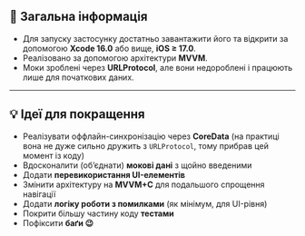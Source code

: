 ## 🧭 Загальна інформація

- Для запуску застосунку достатньо завантажити його та відкрити за допомогою **Xcode 16.0** або вище, **iOS ≥ 17.0**.
- Реалізовано за допомогою архітектури **MVVM**. 
- Моки зроблені через **URLProtocol**, але вони недороблені і працюють лише для початкових даних.

---

## 💡 Ідеї для покращення

- Реалізувати оффлайн-синхронізацію через **CoreData** (на практиці вона не дуже сильно дружить з `URLProtocol`, тому прибрав цей момент із коду)
- Вдосконалити (обʼєднати) **мокові дані** з щойно введеними
- Додати **перевикористання UI-елементів**
- Змінити архітектуру на **MVVM+C** для подальшого спрощення навігації
- Додати **логіку роботи з помилками** (як мінімум, для UI-рівня)
- Покрити більшу частину коду **тестами**
- Пофіксити **баґи 😉**
